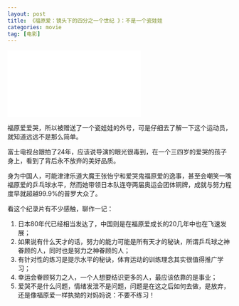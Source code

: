 ```yaml
---
layout: post
title: 《福原爱：镜头下的四分之一个世纪 》：不是一个瓷娃娃
categories: movie
tag: [电影]
---
```

<iframe src="//www.bilibili.com/blackboard/player.html?aid=9523422&cid=15743128&page=1" scrolling="no" border="0" frameborder="no" framespacing="0"></iframe>

福原爱爱哭，所以被赠送了一个瓷娃娃的外号，可是仔细去了解一下这个运动员，就知道远远不是那么简单。

富士电视台跟拍了24年，应该说导演的眼光很毒到，在一个三四岁的爱哭的孩子身上，看到了背后永不放弃的美好品质。

身为中国人，可能津津乐道大魔王张怡宁和爱哭鬼福原爱的逸事，甚至会嘲笑一嘴福原爱的乒乓球水平，然而她带领日本队连夺两届奥运会团体铜牌，成就与努力程度早就超越99.9%的普罗大众了。

看这个纪录片有不少感触，聊作一记：

1. 日本80年代已经相当发达了，中国则是在福原爱成长的20几年中也在飞速发展；
2. 如果说有什么天才的话，努力的能力可能是所有天才的秘诀，所谓乒乓球之神眷顾的人，同时也是努力之神眷顾的人；
3. 有针对性的练习是提示水平的秘诀，体育运动的训练理念其实很值得推广学习；
4. 幸运会眷顾努力之人，一个人想要结识更多的人，最应该依靠的是事业；
5. 爱哭不是什么问题，情绪发泄不是问题，问题是在这之后如何去做，是放弃，还是像福原爱一样执拗的对妈妈说：不要不练习！

